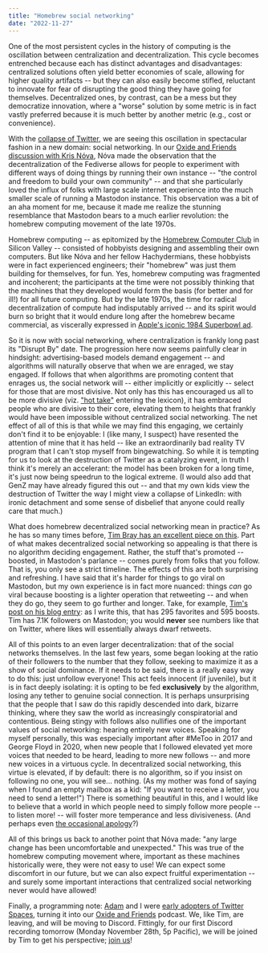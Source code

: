 ```yaml
---
title: "Homebrew social networking"
date: "2022-11-27"
---
```


One of the most persistent cycles in the history of computing is the oscillation between centralization and decentralization. This cycle becomes entrenched because each has distinct advantages and disadvantages: centralized solutions often yield better economies of scale, allowing for higher quality artifacts -- but they can also easily become stifled, reluctant to innovate for fear of disrupting the good thing they have going for themselves. Decentralized ones, by contrast, can be a mess but they democratize innovation, where a "worse" solution by some metric is in fact vastly preferred because it is much better by another metric (e.g., cost or convenience).

With the [collapse of Twitter](http://dtrace.org/blogs/bmc/2022/11/05/twitter-when-the-wall-came-down/), we are seeing this oscillation in spectacular fashion in a new domain: social networking. In our [Oxide and Friends discussion with Kris Nóva](https://oxide-and-friends.transistor.fm/episodes/mastodon-with-kris-nova), Nóva made the observation that the decentralization of the Fediverse allows for people to experiment with different ways of doing things by running their own instance -- "the control and freedom to build your own community" -- and that she particularly loved the influx of folks with large scale internet experience into the much smaller scale of running a Mastodon instance. This observation was a bit of an aha moment for me, because it made me realize the stunning resemblance that Mastodon bears to a much earlier revolution: the homebrew computing movement of the late 1970s.

Homebrew computing -- as epitomized by the [Homebrew Computer Club](https://en.wikipedia.org/wiki/Homebrew_Computer_Club) in Silicon Valley -- consisted of hobbyists designing and assembling their own computers. But like Nóva and her fellow Hachydermians, these hobbyists were in fact experienced engineers; their "homebrew" was just them building for themselves, for fun. Yes, homebrew computing was fragmented and incoherent; the participants at the time were not possibly thinking that the machines that they developed would form the basis (for better and for ill!) for all future computing. But by the late 1970s, the time for radical decentralization of compute had indisputably arrived -- and its spirit would burn so bright that it would endure long after the homebrew became commercial, as viscerally expressed in [Apple's iconic 1984 Superbowl ad](https://www.youtube.com/watch?v=2zfqw8nhUwA).

So it is now with social networking, where centralization is frankly long past its "Disrupt By" date. The progression here now seems painfully clear in hindsight: advertising-based models demand engagement -- and algorithms will naturally observe that when we are enraged, we stay engaged. If follows that when algorithms are promoting content that enrages us, the social network will -- either implicitly or explicitly -- select for those that are most divisive. Not only has this has encouraged us all to be more divisive (viz. ["hot take"](https://en.wikipedia.org/wiki/Hot_take) entering the lexicon), it has embraced people who are divisive to their core, elevating them to heights that frankly would have been impossible without centralized social networking. The net effect of all of this is that while we may find this engaging, we certainly don't find it to be enjoyable: I (like many, I suspect) have resented the attention of mine that it has held -- like an extraordinarily bad reality TV program that I can't stop myself from bingewatching. So while it is tempting for us to look at the destruction of Twitter as a catalyzing event, in truth I think it's merely an accelerant: the model has been broken for a long time, it's just now being speedrun to the logical extreme. (I would also add that GenZ may have already figured this out -- and that my own kids view the destruction of Twitter the way I might view a collapse of LinkedIn: with ironic detachment and some sense of disbelief that anyone could really care that much.)

What does homebrew decentralized social networking mean in practice? As he has so many times before, [Tim Bray has an excellent piece on this](https://www.tbray.org/ongoing/When/202x/2022/11/26/Bye-Twitter). Part of what makes decentralized social networking so appealing is that there is no algorithm deciding engagement. Rather, the stuff that's promoted -- boosted, in Mastodon's parlance -- comes purely from folks that you follow. That is, you only see a strict timeline. The effects of this are both surprising and refreshing. I have said that it's harder for things to go viral on Mastodon, but my own experience is in fact more nuanced: things _can_ go viral because boosting is a lighter operation that retweeting -- and when they do go, they seem to go further and longer. Take, for example, [Tim's post on his blog entry](https://mastodon.social/@timbray@mastodon.cloud/109413315672372576): as I write this, that has 295 favorites and 595 boosts. Tim has 7.1K followers on Mastodon; you would **never** see numbers like that on Twitter, where likes will essentially always dwarf retweets.

All of this points to an even larger decentralization: that of the social networks themselves. In the last few years, some began looking at the ratio of their followers to the number that they follow, seeking to maximize it as a show of social dominance. If it needs to be said, there is a really easy way to do this: just unfollow everyone! This act feels innocent (if juvenile), but it is in fact deeply isolating: it is opting to be fed **exclusively** by the algorithm, losing any tether to genuine social connection. It is perhaps unsurprising that the people that I saw do this rapidly descended into dark, bizarre thinking, where they saw the world as increasingly conspiratorial and contentious. Being stingy with follows also nullifies one of the important values of social networking: hearing entirely new voices. Speaking for myself personally, this was especially important after #MeToo in 2017 and George Floyd in 2020, when new people that I followed elevated yet more voices that needed to be heard, leading to more new follows -- and more new voices in a virtuous cycle. In decentralized social networking, this virtue is elevated, if by default: there is no algorithm, so if you insist on following no one, you will see... nothing. (As my mother was fond of saying when I found an empty mailbox as a kid: "If you want to receive a letter, you need to send a letter!") There is something beautiful in this, and I would like to believe that a world in which people need to simply follow more people -- to listen more! -- will foster more temperance and less divisiveness. (And perhaps even [the occasional apology](https://mastodon.social/@bcantrill/109378453151452115)?)

All of this brings us back to another point that Nóva made: "any large change has been uncomfortable and unexpected." This was true of the homebrew computing movement where, important as these machines historically were, they were not easy to use! We can expect some discomfort in our future, but we can also expect fruitful experimentation -- and surely some important interactions that centralized social networking never would have allowed!

Finally, a programming note: [Adam](https://mastodon.social/@ahl) and I were [early adopters of Twitter Spaces](http://dtrace.org/blogs/bmc/2021/05/02/twitter-spaces-a-few-weeks-in/), turning it into our [Oxide and Friends](https://oxide-and-friends.transistor.fm/) podcast. We, like Tim, are leaving, and will be moving to Discord. Fittingly, for our first Discord recording tomorrow (Monday November 28th, 5p Pacific), we will be joined by Tim to get his perspective; [join us](https://discord.gg/K6Td6wMN?event=1046546211760513075)!
